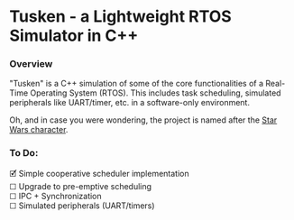# Tusken - a Lightweight RTOS Simulator in C++

### Overview
"Tusken" is a C++ simulation of some of the core functionalities of a Real-Time Operating System (RTOS). This includes task scheduling, simulated peripherals like UART/timer, etc. in a software-only environment. <br/>

Oh, and in case you were wondering, the project is named after the [Star Wars character](https://starwars.fandom.com/wiki/Tusken_Raider). <br/>

### To Do:
🗹 Simple cooperative scheduler implementation <br/>
☐ Upgrade to pre-emptive scheduling <br/>
☐ IPC + Synchronization <br/>
☐ Simulated peripherals (UART/timers) <br/>
